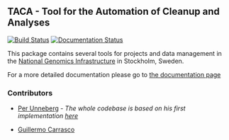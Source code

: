 ## TACA - Tool for the Automation of Cleanup and Analyses

[![Build Status](https://travis-ci.org/SciLifeLab/TACA.svg?branch=master)](https://travis-ci.org/SciLifeLab/TACA)
[![Documentation Status](https://readthedocs.org/projects/taca/badge/?version=latest)](https://readthedocs.org/projects/taca/?badge=latest)

This package contains several tools for projects and data management in the [National Genomics Infrastructure](https://portal.scilifelab.se/genomics/) in Stockholm, Sweden.

For a more detailed documentation please go to [the documentation page](http://taca.readthedocs.org/en/latest/)

### Contributors

* [Per Unneberg](https://github.com/percyfal) - _The whole codebase is based on his first implementation [here](https://github.com/percyfal/scilifelab/tree/master/scilifelab/pm)_

* [Guillermo Carrasco](https://github.com/guillermo-carrasco)
